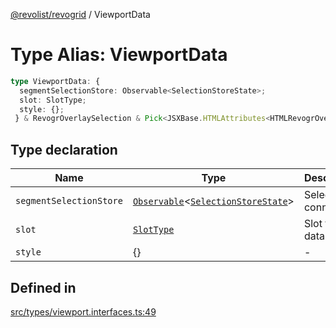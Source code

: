[@revolist/revogrid](README.md) / ViewportData

# Type Alias: ViewportData

```ts
type ViewportData: {
  segmentSelectionStore: Observable<SelectionStoreState>;
  slot: SlotType;
  style: {};
 } & RevogrOverlaySelection & Pick<JSXBase.HTMLAttributes<HTMLRevogrOverlaySelectionElement>, "ref"> & Pick<JSXBase.HTMLAttributes<HTMLRevogrDataElement>, "ref"> & RevogrData;
```

## Type declaration

| Name | Type | Description | Defined in |
| ------ | ------ | ------ | ------ |
| `segmentSelectionStore` | [`Observable`](TypeAlias.Observable.md)\<[`SelectionStoreState`](TypeAlias.SelectionStoreState.md)\> | Selection connection | [src/types/viewport.interfaces.ts:51](https://github.com/revolist/revogrid/blob/8958a60bd3054871bb3d1706c4eb92c83a8c6b6c/src/types/viewport.interfaces.ts#L51) |
| `slot` | [`SlotType`](TypeAlias.SlotType.md) | Slot to put data | [src/types/viewport.interfaces.ts:54](https://github.com/revolist/revogrid/blob/8958a60bd3054871bb3d1706c4eb92c83a8c6b6c/src/types/viewport.interfaces.ts#L54) |
| `style` | \{\} | - | [src/types/viewport.interfaces.ts:55](https://github.com/revolist/revogrid/blob/8958a60bd3054871bb3d1706c4eb92c83a8c6b6c/src/types/viewport.interfaces.ts#L55) |

## Defined in

[src/types/viewport.interfaces.ts:49](https://github.com/revolist/revogrid/blob/8958a60bd3054871bb3d1706c4eb92c83a8c6b6c/src/types/viewport.interfaces.ts#L49)
